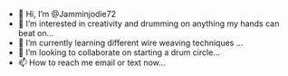 - 👋 Hi, I’m @Jamminjodie72
- 👀 I’m interested in creativity and drumming on anything my hands can beat on...
- 🌱 I’m currently learning different wire weaving techniques ...
- 💞️ I’m looking to collaborate on starting a drum circle...
- 📫 How to reach me email or text now...

<!---
Jamminjodie72/Jamminjodie72 is a ✨ special ✨ repository because its `README.md` (this file) appears on your GitHub profile.
You can click the Preview link to take a look at your changes.
--->
